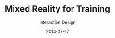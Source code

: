---
title: Mixed Reality for Training
subtitle: Interaction Design
layout: default
modal-id: 2
date: 2014-07-17
img: mrtraining.png
thumbnail: mrtraining-thumbnail.png
alt: image-alt
project-date: April 2014
client: Start Bootstrap
category: Web Development
description: <br>In the Interaction Design Seminar class, my colleague and I unearthed six core features of mixed reality (MR) applications for sports training. We reviewed and examined the current issues of MR research, applications, and their limitations for the analysis of MR sports training. Alongside this, we took interdisciplinary approaches to investigate current sports training for MR design. Thus, we covered the following elements:<br><br><span style="font-family:Droid serif;"><i><b>· Psychological approach:</b> Motivation, Goal setting, Confidence, Anxiety</i></span><br><span style="font-family:Droid serif;"><i><b>· Physiological approach:</b> Short-term/Long-term physiological reaction</i></span><br><span style="font-family:Droid serif;"><i><b>· Biomechanical approach:</b> Biomechanics, Sports rehabilitation</i></span><br><br>Based on this analysis, we discovered six features of MR sports training as follows:<br><br><span style="font-family:Droid serif; font-style:Italic;"><b>1. First-person view coaching</b></span><br><span style="font-family:Droid serif; font-style:Italic;">&nbsp&nbsp1-1. Psychological approach:</span><br><span style="padding:2.5px 45px 5px 45px; display:inline-block"> Appropriate feedback about the correct posture will give the trainee a sense of stability and motivate them.</span><br><span style="font-family:Droid serif; font-style:Italic;">&nbsp&nbsp1-2. Physiological approach:</span><br><span style="padding:2.5px 45px 5px 45px; display:inline-block"> Intuitive and efficient exercise will lead to an increasing amount of training so that people can obtain a strong body.</span><br><span style="font-family:Droid serif; font-style:Italic;">&nbsp&nbsp1-3. Biomechanical approach:</span><br><span style="padding:2.5px 45px 5px 45px; display:inline-block"> Posture correction during exercise will ensure trainee's safety.</span><br><br><span style="font-family:Droid serif; font-style:Italic;"><b>2. Third-person view coaching</b></span><br><span style="font-family:Droid serif; font-style:Italic;">&nbsp&nbsp2-1. Psychological approach:</span><br><span style="padding:2.5px 45px 5px 45px; display:inline-block"> Exercise manual with self-avatar will provide vicarious experience and confidence.</span><br><span style="font-family:Droid serif; font-style:Italic;">&nbsp&nbsp2-2. Physiological approach:</span><br><span style="padding:2.5px 45px 5px 45px; display:inline-block"> The self-avatar manual will show understandable contents for appropriate exercise intensity.</span><br><span style="font-family:Droid serif; font-style:Italic;">&nbsp&nbsp2-3. Biomechanical approach:</span><br><span style="padding:2.5px 45px 5px 45px; display:inline-block"> The intuitive manual will provide insight into the potential consequences of dangerous postures.</span><br><br><span style="font-family:Droid serif; font-style:Italic;"><b>3. Body estimation</b></span><br><span style="font-family:Droid serif; font-style:Italic;">&nbsp&nbsp3-1. Psychological approach:</span><br><span style="padding:2.5px 45px 5px 45px; display:inline-block"> Observing body changes will be a great stimulus in motivation, and it will give confidence and patience to trainees.</span><br><span style="font-family:Droid serif; font-style:Italic;">&nbsp&nbsp3-2. Physiological approach:</span><br><span style="padding:2.5px 45px 5px 45px; display:inline-block"> Visualizing body status will help decide the types of exercise.</span><br><span style="font-family:Droid serif; font-style:Italic;">&nbsp&nbsp3-3. Biomechanical approach:</span><br><span style="padding:2.5px 45px 5px 45px; display:inline-block"> Safe exercise planning will become easier while watching the specific muscle status, like asymmetrical muscles.</span><br><br><span style="font-family:Droid serif; font-style:Italic;"><b>4. Game simulation</b></span><br><span style="font-family:Droid serif; font-style:Italic;">&nbsp&nbsp4-1. Psychological approach:</span><br><span style="padding:2.5px 45px 5px 45px; display:inline-block"> Trainees will learn how to deal with anxiety and immediate decision problem through immersive training.</span><br><span style="font-family:Droid serif; font-style:Italic;">&nbsp&nbsp4-2. Physiological approach:</span><br><span style="padding:2.5px 45px 5px 45px; display:inline-block"> Adaptation to the actual game environment will help the formation of muscle memory.</span><br><span style="font-family:Droid serif; font-style:Italic;">&nbsp&nbsp4-3. Biomechanical approach:</span><br><span style="padding:2.5px 45px 5px 45px; display:inline-block"> Optimal strategies for each player will be acquired and trained.</span><br><br><span style="font-family:Droid serif; font-style:Italic;"><b>5. Motivator</b></span><br><span style="font-family:Droid serif; font-style:Italic;">&nbsp&nbsp5-1. Psychological approach:</span><br><span style="padding:2.5px 45px 5px 45px; display:inline-block"> Appropriate multi-modal feedback will provide trainees with a more positive self-image, which leads to intrinsic motivation.</span><br><span style="font-family:Droid serif; font-style:Italic;">&nbsp&nbsp5-2. Physiological approach:</span><br><span style="padding:2.5px 45px 5px 45px; display:inline-block"> Trainees will unleash their potential through encouragement.</span><br><span style="font-family:Droid serif; font-style:Italic;">&nbsp&nbsp5-3. Biomechanical approach:</span><br><span style="padding:2.5px 45px 5px 45px; display:inline-block"> The physical properties of trainees will give lower anxiety and higher confidence.</span><br><br><span style="font-family:Droid serif; font-style:Italic;"><b>6. Performance manager</b></span><br><span style="font-family:Droid serif; font-style:Italic;">&nbsp&nbsp6-1. Psychological approach:</span><br><span style="padding:2.5px 45px 5px 45px; display:inline-block"> A customized performance manager will provide users with intrinsic motivation.</span><br><span style="font-family:Droid serif; font-style:Italic;">&nbsp&nbsp6-2. Physiological approach:</span><br><span style="padding:2.5px 45px 5px 45px; display:inline-block"> The performance manager will suggest flexible goals for long-term training based on the current body condition.</span><br><span style="font-family:Droid serif; font-style:Italic;">&nbsp&nbsp6-3. Biomechanical approach:</span><br><span style="padding:2.5px 45px 5px 45px; display:inline-block"> The performance manager will take charge of everything, thereby ensuring the trainee's safety through concentrated training.</span>

---